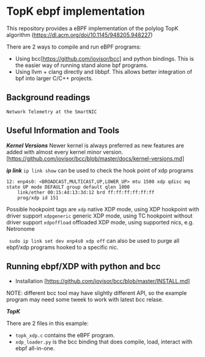 # TopK ebpf implementation

  This repository provides a eBPF implementation of the polylog TopK algorithm (https://dl.acm.org/doi/10.1145/948205.948227)
  

There are 2 ways to compile and run eBPF programs:

  - Using bcc[https://github.com/iovisor/bcc] and python bindings.
    This is the easier way of running stand alone bpf programs.
  - Using llvm + clang directly and libbpf.
    This allows better integration of bpf into larger C/C++ projects.

## Background readings

    Network Telemetry at the SmartNIC

## Useful Information and Tools


***Kernel Versions***
Newer kernel is always preferred as new features are added with almost every kernel minor version.[https://github.com/iovisor/bcc/blob/master/docs/kernel-versions.md]


***ip link***
`ip link show` can be used to check the hook point of xdp programs
```
12: enp4s0: <BROADCAST,MULTICAST,UP,LOWER_UP> mtu 1500 xdp qdisc mq state UP mode DEFAULT group default qlen 1000
    link/ether 00:15:4d:13:3d:12 brd ff:ff:ff:ff:ff:ff
    prog/xdp id 151
```
Possible hookpoint tags are
`xdp`           native XDP mode, using XDP hookpoint with driver support
`xdpgeneric`   generic XDP mode, using TC hookpoint without driver support
`xdpoffload`   offloaded XDP mode, using supported nics, e.g. Netronome


` sudo ip link set dev enp4s0 xdp off` can also be used to purge all ebpf/xdp programs hooked to a specific nic.


## Running ebpf/XDP with python and bcc
 - Installation
    [https://github.com/iovisor/bcc/blob/master/INSTALL.md]

NOTE: different bcc tool may have slightly different API, so the example program may need some tweek to work with latest bcc relase.

***TopK***


 There are 2 files in this example: 
 - `topk_xdp.c` contains the eBPF program.
 - `xdp_loader.py` is the bcc binding that does compile, load, interact with ebpf all-in-one.

 
